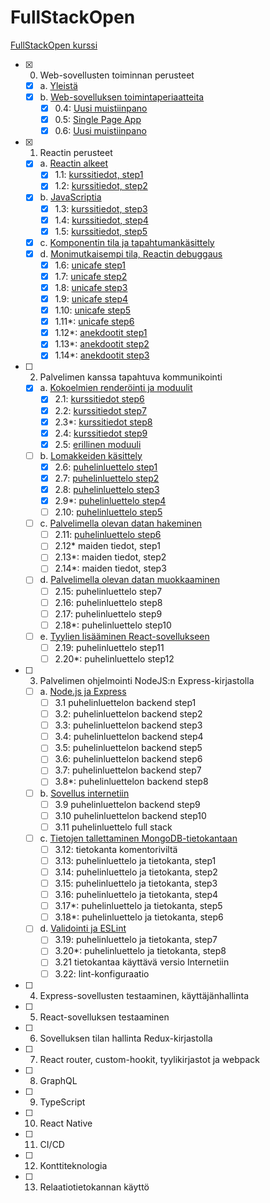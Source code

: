 # FullStackOpen
[FullStackOpen kurssi](https://fullstackopen.com/)

- [x] 0. Web-sovellusten toiminnan perusteet
  - [x] a. [Yleistä](https://fullstackopen.com/osa0/yleista)
  - [x] b. [Web-sovelluksen toimintaperiaatteita](https://fullstackopen.com/osa0/web_sovelluksen_toimintaperiaatteita)
    - [x] 0.4: [Uusi muistiinpano](./FullStackOpen/0.4-Uusi%20muistiinpano.png)
    - [x] 0.5: [Single Page App](./FullStackOpen/0.5-Single%20Page%20App.png)
    - [x] 0.6: [Uusi muistiinpano](./FullStackOpen/0.6-Uusi%20muistiinpano.png)
- [x] 1. Reactin perusteet
  - [x] a. [Reactin alkeet](https://fullstackopen.com/osa1/reactin_alkeet)
    - [x] 1.1: [kurssitiedot, step1](./Kurssitiedot/)
    - [x] 1.2: [kurssitiedot, step2](./Kurssitiedot/)
  - [x] b. [JavaScriptia](https://fullstackopen.com/osa1/java_scriptia)
    - [x] 1.3: [kurssitiedot, step3](./Kurssitiedot/)
    - [x] 1.4: [kurssitiedot, step4](./Kurssitiedot/)
    - [x] 1.5: [kurssitiedot, step5](./Kurssitiedot/)
  - [x] c. [Komponentin tila ja tapahtumankäsittely](https://fullstackopen.com/osa1/komponentin_tila_ja_tapahtumankasittely)
  - [x] d. [Monimutkaisempi tila, Reactin debuggaus](https://fullstackopen.com/osa1/monimutkaisempi_tila_reactin_debuggaus) 
    - [x] 1.6: [unicafe step1](./Unicafe/)
    - [x] 1.7: [unicafe step2](./Unicafe/)
    - [x] 1.8: [unicafe step3](./Unicafe/)
    - [x] 1.9: [unicafe step4](./Unicafe/)
    - [x] 1.10: [unicafe step5](./Unicafe/)
    - [x] 1.11*: [unicafe step6](./Unicafe/)
    - [x] 1.12*: [anekdootit step1](./Anekdootit/)
    - [x] 1.13*: [anekdootit step2](./Anekdootit/)
    - [x] 1.14*: [anekdootit step3](./Anekdootit/)
- [ ] 2. Palvelimen kanssa tapahtuva kommunikointi
  - [x] a. [Kokoelmien renderöinti ja moduulit](https://fullstackopen.com/osa2/kokoelmien_renderointi_ja_moduulit)
    - [x] 2.1: [kurssitiedot step6](./Kurssitiedot/)
    - [x] 2.2: [kurssitiedot step7](./Kurssitiedot/)
    - [x] 2.3*: [kurssitiedot step8](./Kurssitiedot/)
    - [x] 2.4: [kurssitiedot step9](./Kurssitiedot/)
    - [x] 2.5: [erillinen moduuli](./Kurssitiedot/)
  - [ ] b. [Lomakkeiden käsittely](https://fullstackopen.com/osa2/lomakkeiden_kasittely)
    - [x] 2.6: [puhelinluettelo step1](./Puhelinluettelo/)
    - [x] 2.7: [puhelinluettelo step2](./Puhelinluettelo/)
    - [x] 2.8: [puhelinluettelo step3](./Puhelinluettelo/)
    - [x] 2.9*: [puhelinluettelo step4](./Puhelinluettelo/)
    - [ ] 2.10: [puhelinluettelo step5](./Puhelinluettelo/)
  - [ ] c. [Palvelimella olevan datan hakeminen](https://fullstackopen.com/osa2/palvelimella_olevan_datan_hakeminen)
    - [ ] 2.11: [puhelinluettelo step6]()
    - [ ] 2.12* maiden tiedot, step1
    - [ ] 2.13*: maiden tiedot, step2
    - [ ] 2.14*: maiden tiedot, step3
  - [ ] d. [Palvelimella olevan datan muokkaaminen](https://fullstackopen.com/osa2/palvelimella_olevan_datan_muokkaaminen)
    - [ ] 2.15: puhelinluettelo step7
    - [ ] 2.16: puhelinluettelo step8
    - [ ] 2.17: puhelinluettelo step9
    - [ ] 2.18*: puhelinluettelo step10
  - [ ] e. [Tyylien lisääminen React-sovellukseen](https://fullstackopen.com/osa2/tyylien_lisaaminen_react_sovellukseen)
    - [ ] 2.19: puhelinluettelo step11
    - [ ] 2.20*: puhelinluettelo step12
- [ ] 3. Palvelimen ohjelmointi NodeJS:n Express-kirjastolla
  - [ ] a. [Node.js ja Express](https://fullstackopen.com/osa3/node_js_ja_express)
    - [ ] 3.1 puhelinluettelon backend step1
    - [ ] 3.2: puhelinluettelon backend step2
    - [ ] 3.3: puhelinluettelon backend step3
    - [ ] 3.4: puhelinluettelon backend step4
    - [ ] 3.5: puhelinluettelon backend step5
    - [ ] 3.6: puhelinluettelon backend step6
    - [ ] 3.7: puhelinluettelon backend step7
    - [ ] 3.8*: puhelinluettelon backend step8
  - [ ] b. [Sovellus internetiin](https://fullstackopen.com/osa3/sovellus_internetiin)
    - [ ] 3.9 puhelinluettelon backend step9
    - [ ] 3.10 puhelinluettelon backend step10
    - [ ] 3.11 puhelinluettelo full stack
  - [ ] c. [Tietojen tallettaminen MongoDB-tietokantaan](https://fullstackopen.com/osa3/tietojen_tallettaminen_mongo_db_tietokantaan)
    - [ ] 3.12: tietokanta komentoriviltä
    - [ ] 3.13: puhelinluettelo ja tietokanta, step1
    - [ ] 3.14: puhelinluettelo ja tietokanta, step2
    - [ ] 3.15: puhelinluettelo ja tietokanta, step3
    - [ ] 3.16: puhelinluettelo ja tietokanta, step4
    - [ ] 3.17*: puhelinluettelo ja tietokanta, step5
    - [ ] 3.18*: puhelinluettelo ja tietokanta, step6
  - [ ] d. [Validointi ja ESLint](https://fullstackopen.com/osa3/validointi_ja_es_lint)
    - [ ] 3.19: puhelinluettelo ja tietokanta, step7
    - [ ] 3.20*: puhelinluettelo ja tietokanta, step8
    - [ ] 3.21 tietokantaa käyttävä versio Internetiin
    - [ ] 3.22: lint-konfiguraatio
- [ ] 4. Express-sovellusten testaaminen, käyttäjänhallinta
- [ ] 5. React-sovelluksen testaaminen
- [ ] 6. Sovelluksen tilan hallinta Redux-kirjastolla
- [ ] 7. React router, custom-hookit, tyylikirjastot ja webpack
- [ ] 8. GraphQL
- [ ] 9.  TypeScript
- [ ] 10. React Native
- [ ] 11. CI/CD
- [ ] 12. Konttiteknologia
- [ ] 13. Relaatiotietokannan käyttö